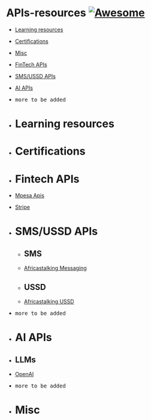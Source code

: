 # APIs-resources [![Awesome](https://cdn.rawgit.com/sindresorhus/awesome/d7305f38d29fed78fa85652e3a63e154dd8e8829/media/badge.svg)](https://github.com/sindresorhus/awesome)

- [Learning resources](#global)
- [Certifications](#certifications)
- [Misc](#misc)
- [FinTech APIs](#fintech-apis)
- [SMS/USSD APIs](#sms)
- [AI APIs](#ai)
- <kbd>more to be added</kbd>

- # Learning resources
   

- # Certifications
 
 
- # Fintech APIs
- [Mpesa Apis](https://developer.safaricom.co.ke/)

- [Stripe ](https://stripe.com/docs)

- # SMS/USSD APIs
  - ## SMS
   - [Africastalking Messaging](https://africastalking.com/sms)
 
  - ## USSD
   - [Africastalking USSD ](https://africastalking.com/ussd)
- <kbd>more to be added</kbd>

- # AI APIs
 - ## LLMs
  - [ OpenAI ](https://openai.com/product#made-for-developers)

- <kbd>more to be added</kbd>

- # Misc 
